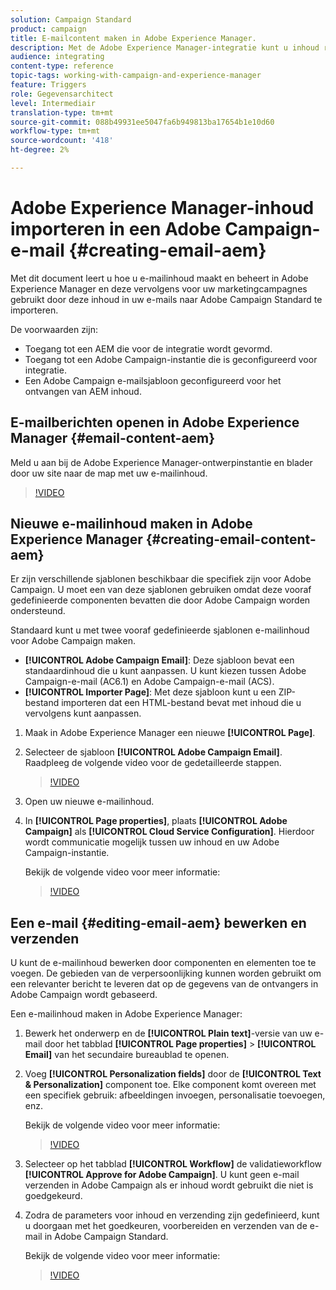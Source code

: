 ```yaml
---
solution: Campaign Standard
product: campaign
title: E-mailcontent maken in Adobe Experience Manager.
description: Met de Adobe Experience Manager-integratie kunt u inhoud rechtstreeks in AEM maken en later in Adobe Campaign gebruiken.
audience: integrating
content-type: reference
topic-tags: working-with-campaign-and-experience-manager
feature: Triggers
role: Gegevensarchitect
level: Intermediair
translation-type: tm+mt
source-git-commit: 088b49931ee5047fa6b949813ba17654b1e10d60
workflow-type: tm+mt
source-wordcount: '418'
ht-degree: 2%

---
```



# Adobe Experience Manager-inhoud importeren in een Adobe Campaign-e-mail {#creating-email-aem}

Met dit document leert u hoe u e-mailinhoud maakt en beheert in Adobe Experience Manager en deze vervolgens voor uw marketingcampagnes gebruikt door deze inhoud in uw e-mails naar Adobe Campaign Standard te importeren.

De voorwaarden zijn:

* Toegang tot een AEM die voor de integratie wordt gevormd.
* Toegang tot een Adobe Campaign-instantie die is geconfigureerd voor integratie.
* Een Adobe Campaign e-mailsjabloon geconfigureerd voor het ontvangen van AEM inhoud.

## E-mailberichten openen in Adobe Experience Manager {#email-content-aem}

Meld u aan bij de Adobe Experience Manager-ontwerpinstantie en blader door uw site naar de map met uw e-mailinhoud.

>[!VIDEO](https://video.tv.adobe.com/v/29996)

## Nieuwe e-mailinhoud maken in Adobe Experience Manager {#creating-email-content-aem}

Er zijn verschillende sjablonen beschikbaar die specifiek zijn voor Adobe Campaign. U moet een van deze sjablonen gebruiken omdat deze vooraf gedefinieerde componenten bevatten die door Adobe Campaign worden ondersteund.

Standaard kunt u met twee vooraf gedefinieerde sjablonen e-mailinhoud voor Adobe Campaign maken.

* **[!UICONTROL Adobe Campaign Email]**: Deze sjabloon bevat een standaardinhoud die u kunt aanpassen. U kunt kiezen tussen Adobe Campaign-e-mail (AC6.1) en Adobe Campaign-e-mail (ACS).
* **[!UICONTROL Importer Page]**: Met deze sjabloon kunt u een ZIP-bestand importeren dat een HTML-bestand bevat met inhoud die u vervolgens kunt aanpassen.

1. Maak in Adobe Experience Manager een nieuwe **[!UICONTROL Page]**.

1. Selecteer de sjabloon **[!UICONTROL Adobe Campaign Email]**. Raadpleeg de volgende video voor de gedetailleerde stappen.
   >[!VIDEO](https://video.tv.adobe.com/v/29997)

1. Open uw nieuwe e-mailinhoud.

1. In **[!UICONTROL Page properties]**, plaats **[!UICONTROL Adobe Campaign]** als **[!UICONTROL Cloud Service Configuration]**. Hierdoor wordt communicatie mogelijk tussen uw inhoud en uw Adobe Campaign-instantie.

   Bekijk de volgende video voor meer informatie:

   >[!VIDEO](https://video.tv.adobe.com/v/29999)

## Een e-mail {#editing-email-aem} bewerken en verzenden

U kunt de e-mailinhoud bewerken door componenten en elementen toe te voegen. De gebieden van de verpersoonlijking kunnen worden gebruikt om een relevanter bericht te leveren dat op de gegevens van de ontvangers in Adobe Campaign wordt gebaseerd.

Een e-mailinhoud maken in Adobe Experience Manager:

1. Bewerk het onderwerp en de **[!UICONTROL Plain text]**-versie van uw e-mail door het tabblad **[!UICONTROL Page properties]** > **[!UICONTROL Email]** van het secundaire bureaublad te openen.

1. Voeg **[!UICONTROL Personalization fields]** door de **[!UICONTROL Text & Personalization]** component toe. Elke component komt overeen met een specifiek gebruik: afbeeldingen invoegen, personalisatie toevoegen, enz.

   Bekijk de volgende video voor meer informatie:
   >[!VIDEO](https://video.tv.adobe.com/v/29998)

1. Selecteer op het tabblad **[!UICONTROL Workflow]** de validatieworkflow **[!UICONTROL Approve for Adobe Campaign]**. U kunt geen e-mail verzenden in Adobe Campaign als er inhoud wordt gebruikt die niet is goedgekeurd.

1. Zodra de parameters voor inhoud en verzending zijn gedefinieerd, kunt u doorgaan met het goedkeuren, voorbereiden en verzenden van de e-mail in Adobe Campaign Standard.

   Bekijk de volgende video voor meer informatie:

   >[!VIDEO](https://video.tv.adobe.com/v/23721)
